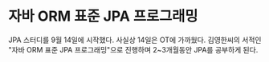 # 자바 ORM 표준 JPA 프로그래밍

JPA 스터디를 9월 14일에 시작했다. 사실상 14일은 OT에 가까웠다. 김영한씨의 서적인 "자바 ORM 표준 JPA 프로그래밍"으로 진행하며 2~3개월동안 JPA를 공부하게 된다.

